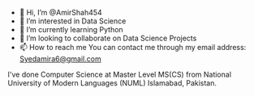 - 👋 Hi, I’m @AmirShah454
- 👀 I’m interested in Data Science
- 🌱 I’m currently learning Python
- 💞️ I’m looking to collaborate on Data Science Projects
- 📫 How to reach me You can contact me through my email address: Syedamira6@gmail.com

<!---
AmirShah454/AmirShah454 is a ✨ special ✨ repository because its `README.md` (this file) appears on your GitHub profile.
You can click the Preview link to take a look at your changes.
--->
I've done Computer Science at Master Level MS(CS) from National University of Modern Languages (NUML) Islamabad, Pakistan. 

